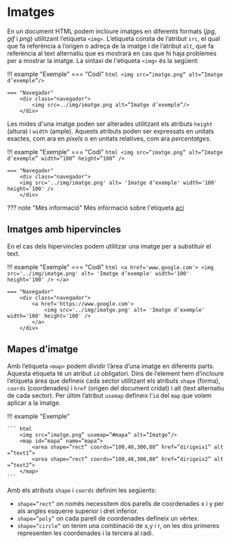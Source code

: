 # Imatges

En un document HTML podem incloure imatges en diferents formats (*jpg*, *gif* i *png*) utilitzant l’etiqueta `<img>`. L’etiqueta consta de l’atribut `src`, el qual que fa referència a l’origen o adreça de la imatge i de l’atribut `alt`, que fa referència al text alternatiu que es mostrarà en cas que hi haja problemes per a mostrar la imatge. La sintaxi de l'etiqueta `<img>` és la següent:

!!! example "Exemple"
    === "Codi"
        ``` html
        <img src=”imatge.png” alt=”Imatge d’exemple”/>
        ```

    === "Navegador"
        <div class="navegador">
            <img src=../img/imatge.png alt=”Imatge d’exemple”/>
        </div>



Les mides d'una imatge poden ser alterades utilitzant els atributs `height` (altura) i `width` (ample). Aquests atributs poden ser expressats en unitats exactes, com ara en *píxels* o en unitats relatives, com ara *percentatges*. 

!!! example "Exemple"
    === "Codi"
        ``` html
        <img src=”imatge.png” alt=”Imatge d’exemple” width=”100” height=”100” />
        ```

    === "Navegador"
        <div class="navegador">
        <img src='../img/imatge.png' alt= 'Imatge d’exemple' width='100' height='100' />
        </div>

??? note "Més informació"
    Més informació sobre l'etiqueta [ací](https://www.w3schools.com/tags/tryit.asp?filename=tryhtml_image_test)

## Imatges amb hipervincles
En el cas dels hipervincles podem utilitzar una imatge per a substituir el text.

!!! example "Exemple"
    === "Codi"
        ``` html
        <a href='www.google.com'>
            <img src='../img/imatge.png' alt= 'Imatge d’exemple' width='100' height='100' />
        </a>         
        ```

    === "Navegador"
        <div class="navegador"> 
            <a href='https://www.google.com'>
                <img src='../img/imatge.png' alt= 'Imatge d’exemple' width='100' height='100' />
            </a>     
        </div>

## Mapes d’imatge

Amb l’etiqueta `<map>` podem dividir l’àrea d’una imatge en diferents parts. Aquesta etiqueta té un atribut `id` obligatori. Dins de l’element hem d’incloure l’etiqueta área que defineix cada sector utilitzant els atributs `shape` (forma), `coords` (coordenades) i `href` (origen del document cridat) i alt (text alternatiu de cada sector). Per últim l’atribut `usemap` defineix l’`id` del `map` que volem aplicar a la imatge.

!!! example "Exemple"

    ``` html
        <img src=”imatge.png” usemap=”#mapa” alt=”Imatge”/>
        <map id=”mapa” name=”mapa”>
            <area shape=”rect” coords=”100,40,300,80” href=”dirigeix1” alt =”text1”>
            <area shape=”rect” coords=”100,40,300,80” href=”dirigeix2” alt =”text2”>
        </map>    
    ```

Amb els atributs `shape` i `coords` definim les següents:

- `shape=”rect”` on només necessitem dos parells de coordenades x i y per als angles esquerre superior i dret inferior. 
- `shape=”poly”` on cada parell de coordenades defineix un vèrtex.
- `shape=”circle”` on tenim una combinació de x,y i r, on les dos primeres representen les coordenades i la tercera al radi.